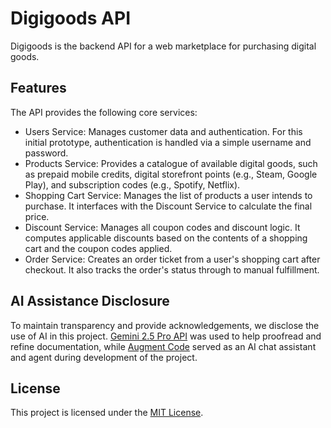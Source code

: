 # Digigoods API

Digigoods is the backend API for a web marketplace for purchasing digital goods.

## Features

The API provides the following core services:

- Users Service: Manages customer data and authentication. For this initial prototype, authentication is handled via a simple username and password.
- Products Service: Provides a catalogue of available digital goods, such as prepaid mobile credits, digital storefront points (e.g., Steam, Google Play), and subscription codes (e.g., Spotify, Netflix).
- Shopping Cart Service: Manages the list of products a user intends to purchase. It interfaces with the Discount Service to calculate the final price.
- Discount Service: Manages all coupon codes and discount logic. It computes applicable discounts based on the contents of a shopping cart and the coupon codes applied.
- Order Service: Creates an order ticket from a user's shopping cart after checkout. It also tracks the order's status through to manual fulfillment.

## AI Assistance Disclosure

To maintain transparency and provide acknowledgements, we disclose the use of AI in this project.
[Gemini 2.5 Pro API](https://cloud.google.com/vertex-ai/generative-ai/docs/models/gemini/2-5-pro) was used to help proofread and refine documentation, while [Augment Code](https://www.augmentcode.com/) served as an AI chat assistant and agent during development of the project.

## License

This project is licensed under the [MIT License](./LICENSE.md).
